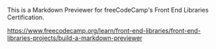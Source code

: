 This is a Markdown Previewer for freeCodeCamp's Front End Libraries Certification.

https://www.freecodecamp.org/learn/front-end-libraries/front-end-libraries-projects/build-a-markdown-previewer
